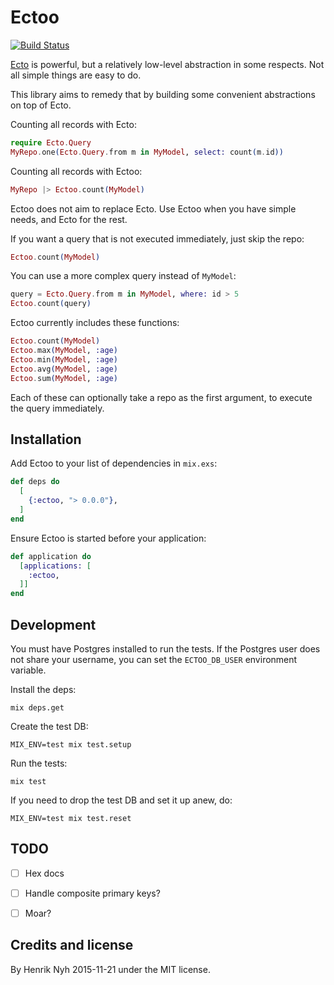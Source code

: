 # Ectoo

[![Build Status](https://secure.travis-ci.org/henrik//ectoo.svg?branch=master
"Build Status")](https://travis-ci.org/henrik/ectoo)

[Ecto](https://github.com/elixir-lang/ecto) is powerful, but a relatively low-level abstraction in some respects. Not all simple things are easy to do.

This library aims to remedy that by building some convenient abstractions on top of Ecto.

Counting all records with Ecto:

``` elixir
require Ecto.Query
MyRepo.one(Ecto.Query.from m in MyModel, select: count(m.id))
```

Counting all records with Ectoo:

``` elixir
MyRepo |> Ectoo.count(MyModel)
```

Ectoo does not aim to replace Ecto. Use Ectoo when you have simple needs, and Ecto for the rest.

If you want a query that is not executed immediately, just skip the repo:

``` elixir
Ectoo.count(MyModel)
```

You can use a more complex query instead of `MyModel`:

``` elixir
query = Ecto.Query.from m in MyModel, where: id > 5
Ectoo.count(query)
```

Ectoo currently includes these functions:

``` elixir
Ectoo.count(MyModel)
Ectoo.max(MyModel, :age)
Ectoo.min(MyModel, :age)
Ectoo.avg(MyModel, :age)
Ectoo.sum(MyModel, :age)
```

Each of these can optionally take a repo as the first argument, to execute the query immediately.


## Installation

Add Ectoo to your list of dependencies in `mix.exs`:

``` elixir
def deps do
  [
    {:ectoo, "> 0.0.0"},
  ]
end
```

Ensure Ectoo is started before your application:

``` elixir
def application do
  [applications: [
    :ectoo,
  ]]
end
```


## Development

You must have Postgres installed to run the tests. If the Postgres user does not share your username, you can set the `ECTOO_DB_USER` environment variable.

Install the deps:

    mix deps.get

Create the test DB:

    MIX_ENV=test mix test.setup

Run the tests:

    mix test

If you need to drop the test DB and set it up anew, do:

    MIX_ENV=test mix test.reset


## TODO

- [ ] Hex docs
- [ ] Handle composite primary keys?
- [ ] Moar?


## Credits and license

By Henrik Nyh 2015-11-21 under the MIT license.
